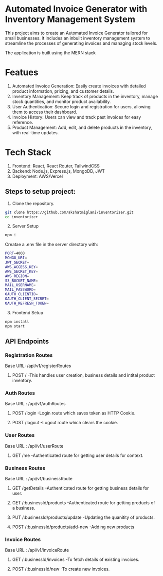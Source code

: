 # Automated Invoice Generator with Inventory Management System

This project aims to create an Automated Invoice Generator tailored for small businesses. It includes an inbuilt inventory management system to streamline the processes of generating invoices and managing stock levels.

The application is built using the MERN stack


# Featues

1. Automated Invoice Generation: Easily create invoices with detailed product information, pricing, and customer details.
2. Inventory Management: Keep track of products in the inventory, manage stock quantities, and monitor product availability.
3. User Authentication: Secure login and registration for users, allowing them to access their dashboard.
4. Invoice History: Users can view and track past invoices for easy reference.
5. Product Management: Add, edit, and delete products in the inventory, with real-time updates.

# Tech Stack

1. Frontend: React, React Router, TailwindCSS
2. Backend: Node.js, Express.js, MongoDB, JWT
3. Deployment: AWS/Vercel

## Steps to setup project:

1. Clone the repository.
```bash
git clone https://github.com/akshatmiglani/inventorizer.git
cd inventorizer
```

2. Server Setup
```bash
npm i
```
Creatae a .env file in the server directory with:

```bash
PORT=4000
MONGO_URI=
JWT_SECRET=
AWS_ACCESS_KEY=
AWS_SECRET_KEY=
AWS_REGION=
S3_BUCKET_NAME=
MAIL_USERNAME=
MAIL_PASSWORD=
OAUTH_CLIENTID=
OAUTH_CLIENT_SECRET=
OAUTH_REFRESH_TOKEN=
```

3. Frontend Setup

```bash
npm install
npm start
```

## API Endpoints

### Registration Routes
Base URL: /api/v1/registerRoutes

1. POST /
-This handles user creation, business details and intital product inventory.

### Auth Routes
Base URL : /api/v1/authRoutes
1. POST /login
-Login route which saves token as HTTP Cookie.

2. POST /logout
-Logout route which clears the cookie.

### User Routes
Base URL : /api/v1/userRoute

1. GET /me
-Authenticated route for getting user details for context.

### Business Routes
Base URL : /api/v1/businessRoute

1. GET /getDetails
-Authenticated route for getting business details for user.

2. GET /:businessId/products
-Authenticated route for getting products of a business.

3. PUT /:businessId/products/update
-Updating the quanitity of products.

4. POST /:businessId/products/add-new
-Adding new products

### Invoice Routes
Base URL : /api/v1/invoiceRoute

1. GET /:businessId/invoices
-To fetch details of existing invoices.

2. POST /:businessId/new
-To create new invoices.





